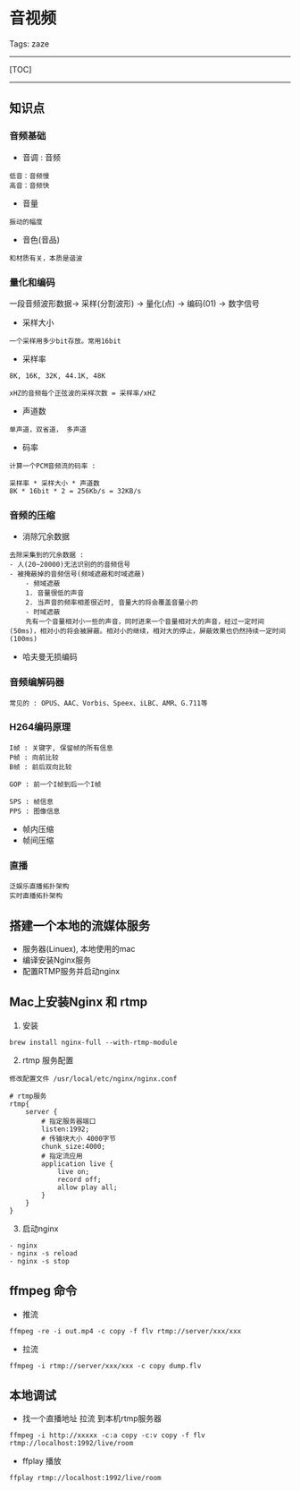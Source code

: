 # 音视频

Tags: zaze

---

[TOC]

---


## 知识点

### 音频基础

- 音调 : 音频
```
低音：音频慢
高音：音频快
```
- 音量
```
振动的幅度
```

- 音色(音品)
```
和材质有关，本质是谐波
```

### 量化和编码

一段音频波形数据-> 采样(分割波形) -> 量化(点) -> 编码(01) -> 数字信号

- 采样大小
```
一个采样用多少bit存放。常用16bit
```
- 采样率
```
8K, 16K, 32K, 44.1K, 48K

xHZ的音频每个正弦波的采样次数 = 采样率/xHZ
```

- 声道数
```
单声道，双省道， 多声道
```

- 码率
```
计算一个PCM音频流的码率 :

采样率 * 采样大小 * 声道数 
8K * 16bit * 2 = 256Kb/s = 32KB/s
```

### 音频的压缩

- 消除冗余数据
```
去除采集到的冗余数据 : 
- 人(20~20000)无法识别的的音频信号
- 被掩蔽掉的音频信号(频域遮蔽和时域遮蔽)
    - 频域遮蔽
    1. 音量很低的声音
    2. 当声音的频率相差很近时, 音量大的将会覆盖音量小的
    - 时域遮蔽
    先有一个音量相对小一些的声音，同时进来一个音量相对大的声音，经过一定时间(50ms)，相对小的将会被屏蔽。相对小的继续，相对大的停止，屏蔽效果也仍然持续一定时间(100ms) 
```

- 哈夫曼无损编码

### 音频编解码器

```
常见的 : OPUS、AAC、Vorbis、Speex、iLBC、AMR、G.711等
```

### H264编码原理

```
I帧 : 关键字, 保留帧的所有信息
P帧 : 向前比较
B帧 : 前后双向比较

GOP : 前一个I帧到后一个I帧

SPS : 帧信息
PPS : 图像信息
```

- 帧内压缩
- 帧间压缩


### 直播

```
泛娱乐直播拓扑架构
实时直播拓扑架构
```


## 搭建一个本地的流媒体服务

- 服务器(Linuex), 本地使用的mac
- 编译安装Nginx服务
- 配置RTMP服务并启动nginx


## Mac上安装Nginx 和 rtmp

1. 安装
```
brew install nginx-full --with-rtmp-module
```

2. rtmp 服务配置
```
修改配置文件 /usr/local/etc/nginx/nginx.conf

# rtmp服务
rtmp{
    server {
        # 指定服务器端口
        listen:1992;
        # 传输块大小 4000字节
        chunk_size:4000;
        # 指定流应用
        application live {
            live on;
            record off;
            allow play all;
        }
    }
}
```

3. 启动nginx
```
- nginx
- nginx -s reload
- nginx -s stop
```

## ffmpeg 命令

- 推流
```
ffmpeg -re -i out.mp4 -c copy -f flv rtmp://server/xxx/xxx
```

- 拉流
```
ffmpeg -i rtmp://server/xxx/xxx -c copy dump.flv
```

## 本地调试

- 找一个直播地址 拉流 到本机rtmp服务器
```
ffmpeg -i http://xxxxx -c:a copy -c:v copy -f flv rtmp://localhost:1992/live/room
```
- ffplay 播放
```
ffplay rtmp://localhost:1992/live/room
```







